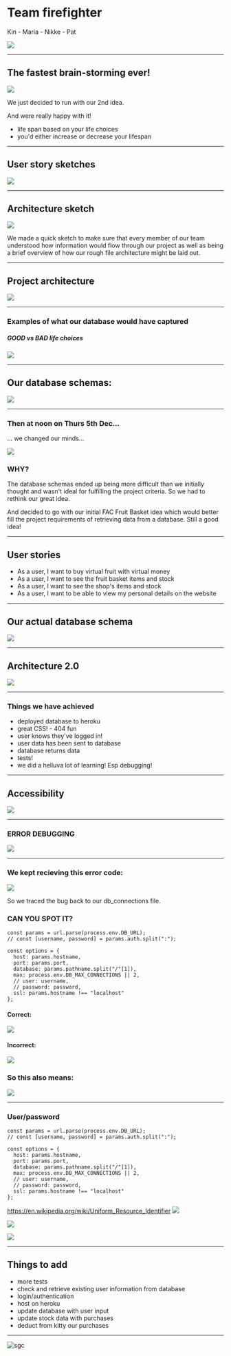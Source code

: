 # Team firefighter

Kin - Maria - Nikke - Pat

![](https://media.giphy.com/media/VZ5gRT17YNkn6/giphy.gif)

---

## The fastest brain-storming ever! 

![](https://i.imgur.com/svorqsn.jpg)

We just decided to run with our 2nd idea. 

And were really happy with it! 

* life span based on your life choices
* you'd either increase or decrease your lifespan


---


## User story sketches

![](https://i.imgur.com/0BgrsYG.jpg)

---

## Architecture sketch

![](https://i.imgur.com/2BhgfsG.jpg)

We made a quick sketch to make sure that every member of our team understood how information would flow through our project as well as being a brief overview of how our rough file architecture might be laid out. 

---

## Project architecture

![](https://i.imgur.com/LW7XZrV.png)

---

### Examples of what our database would have captured

##### GOOD vs BAD life choices 


![](https://i.imgur.com/5OznWjm.jpg)

---

## Our database schemas:

![](https://i.imgur.com/HLx5W1p.png)

---

### Then at noon on Thurs 5th Dec...

... we changed our minds...

![](https://media.giphy.com/media/48M4FVK5UeRNglWAyk/giphy.gif)

### WHY?

The database schemas ended up being more difficult than we initially thought and wasn't ideal for fulfilling the project criteria. So we had to rethink our great idea.

And decided to go with our initial FAC Fruit Basket idea which would better fill the project requirements of retrieving data from a database.  Still a good idea!

---

## User stories

- As a user, I want to buy virtual fruit with virtual money
- As a user, I want to see the fruit basket items and stock
- As a user, I want to see the shop's items and stock
- As a user, I want to be able to view my personal details on the website

---

## Our actual database schema

![](https://i.imgur.com/raj2bAE.png)

---

## Architecture 2.0

![](https://i.imgur.com/EhgN3oG.jpg)

---

### Things we have achieved

- deployed database to heroku 
- great CSS! - 404 fun
- user knows they've logged in!
- user data has been sent to database
- database returns data
- tests! 
- we did a helluva lot of learning! Esp debugging!

---

## Accessibility

![](https://i.imgur.com/ROynGML.jpg)

---

### ERROR DEBUGGING

![](https://media.giphy.com/media/1xOQlQxrIX4Jw6lBZI/giphy.gif)

---

### We kept recieving this error code:

![](https://i.imgur.com/Murb0Bo.png)

So we traced the bug back to our db_connections file.

### CAN YOU SPOT IT?

``` javascript=
const params = url.parse(process.env.DB_URL);
// const [username, password] = params.auth.split(":");

const options = {
  host: params.hostname,
  port: params.port,
  database: params.pathname.split("/"[1]), 
  max: process.env.DB_MAX_CONNECTIONS || 2,
  // user: username,
  // password: password,
  ssl: params.hostname !== "localhost"
};
```

#### Correct:

![](https://i.imgur.com/Uq3eMuS.png)

#### Incorrect:

![](https://i.imgur.com/cH2NHtW.png)


### So this also means:

![](https://i.imgur.com/Mch41hZ.png)


---

### User/password


``` javascript=
const params = url.parse(process.env.DB_URL);
// const [username, password] = params.auth.split(":");

const options = {
  host: params.hostname,
  port: params.port,
  database: params.pathname.split("/"[1]), 
  max: process.env.DB_MAX_CONNECTIONS || 2,
  // user: username,
  // password: password,
  ssl: params.hostname !== "localhost"
};
```

https://en.wikipedia.org/wiki/Uniform_Resource_Identifier
![](https://i.imgur.com/wVTPuSc.png)

![](https://i.imgur.com/Pc1NAw1.png)


![](https://i.imgur.com/kEc1hSp.png)

---

## Things to add

- more tests
- check and retrieve existing user information from database
- login/authentication
- host on heroku
- update database with user input
- update stock data with purchases
- deduct from kitty our purchases

---

![sgc](https://user-images.githubusercontent.com/51528685/70372950-87003c00-18dd-11ea-9604-3ac98da9b39d.jpg)

